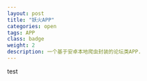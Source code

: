 ```yaml
---
layout: post
title: "妖火APP"
categories: open
tags: APP
class: badge
weight: 2
description: 一个基于安卓本地爬虫封装的论坛类APP.
---
```


test